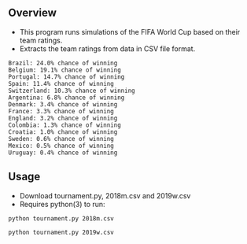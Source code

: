 ## Overview

  - This program runs simulations of the FIFA World Cup based on their team ratings.
  - Extracts the team ratings from data in CSV file format.
```
Brazil: 24.0% chance of winning
Belgium: 19.1% chance of winning
Portugal: 14.7% chance of winning
Spain: 11.4% chance of winning
Switzerland: 10.3% chance of winning
Argentina: 6.8% chance of winning
Denmark: 3.4% chance of winning
France: 3.3% chance of winning
England: 3.2% chance of winning
Colombia: 1.3% chance of winning
Croatia: 1.0% chance of winning
Sweden: 0.6% chance of winning
Mexico: 0.5% chance of winning
Uruguay: 0.4% chance of winning
```

## Usage

  - Download tournament.py, 2018m.csv and 2019w.csv
  - Requires python(3) to run:
```
python tournament.py 2018m.csv
```
```
python tournament.py 2019w.csv
```

